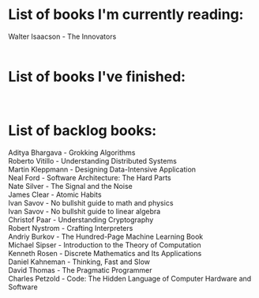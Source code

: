 # List of books I'm currently reading:
Walter Isaacson - The Innovators 
 <br>
  <br>
 
# List of books I've finished:
 <br>
 
# List of backlog books:
Aditya Bhargava - Grokking Algorithms <br>
Roberto Vitillo - Understanding Distributed Systems  <br>
Martin Kleppmann - Designing Data-Intensive Application  <br>
Neal Ford - Software Architecture: The Hard Parts <br>
Nate Silver - The Signal and the Noise  <br>
James Clear - Atomic Habits <br>
Ivan Savov - No bullshit guide to math and physics <br>
Ivan Savov - No bullshit guide to linear algebra <br>
Christof Paar - Understanding Cryptography <br>
Robert Nystrom - Crafting Interpreters  <br>
Andriy Burkov - The Hundred-Page Machine Learning Book <br>
Michael Sipser - Introduction to the Theory of Computation <br>
Kenneth Rosen - Discrete Mathematics and Its Applications <br>
Daniel Kahneman - Thinking, Fast and Slow <br>
David Thomas - The Pragmatic Programmer <br>
Charles Petzold - Code: The Hidden Language of Computer Hardware and Software 
